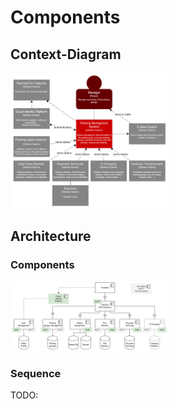 # Components

## Context-Diagram

<img src="./img/context_diagram.png" width="50%">

## Architecture

### Components

<img src="./img/architecture_design.png" width="50%">

### Sequence

TODO:
